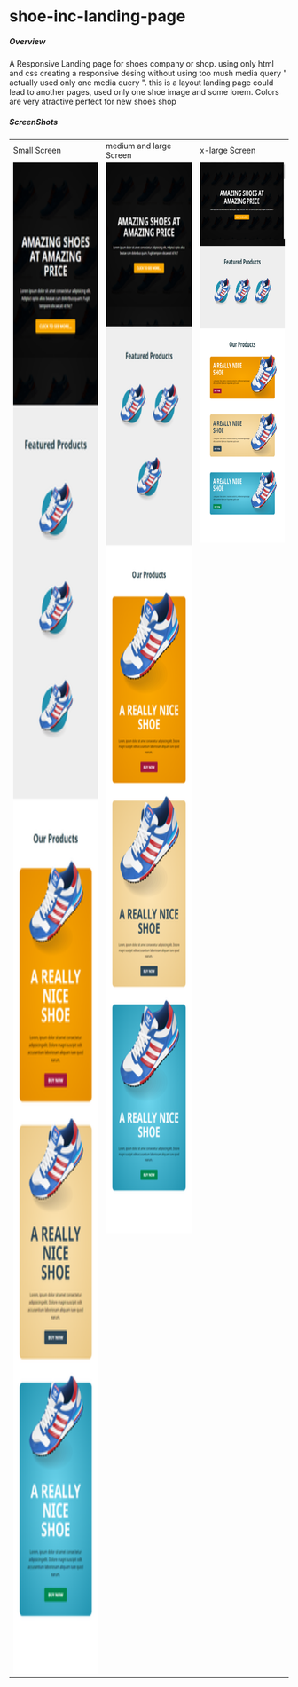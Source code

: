 # shoe-inc-landing-page

##### Overview

A Responsive Landing page for shoes company or shop. using only html and css creating a responsive desing without using too mush media query " actually used only one media query ". this is a layout landing page could lead to another pages, used only one shoe image and some lorem. Colors are very atractive perfect for new shoes shop



##### ScreenShots

<table>
  <tr>
    <td>Small Screen</td>
     <td>medium and large Screen</td>
     <td>x-large Screen</td>
  </tr>
  <tr align="center" valign="top">
    <td><img src="images/screenshot/smallscreen.png" width=270 height=2724.3></td>
    <td><img src="images/screenshot/mediumscreen.png" width=270 height=1929.6></td>
    <td><img src="images/screenshot/fullsize.png" width=270 height=684.685></td>
  </tr>
 </table>
